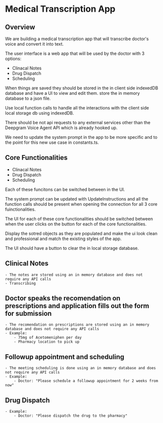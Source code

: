 # Medical Transcription App

## Overview
We are building a medical transcription app that will transcribe doctor's voice and convert it into text.

The user interface is a web app that will be used by the doctor with 3 options:
- Clinacal Notes
- Drug Dispatch
- Scheduling

When things are saved they should be stored in the in client side indexedDB database and have a UI to view and edit them. store the in memory database to a json file.

Use local function calls to handle all the interactions with the client side local storage db using indexedDB.

There should be not api requests to any external services other than the Deepgram Voice Agent API which is already hooked up.

We need to update the system prompt in the app to be more specific and to the point for this new use case in constants.ts.


## Core Functionalities

- Clinacal Notes
- Drug Dispatch
- Scheduling

Each of these funcitons can be switched between in the UI.

The system prompt can be updated with UpdateInstructions and all the function calls should be present when opening the connection for all 3 core fuinctionalities.

The UI for each of these core functionalities should be switched between when the user clicks on the button for each of the core functionalities.

Display the sotred objects as they are populated and make the ui look clean and professional and match the existing styles of the app.

The UI should have a button to clear the in local storage database.



## Clinical Notes
    - The notes are stored using an in memory database and does not require any API calls
    - Transcribing

## Doctor speaks the recomendation on prescriptions and application fills out the form for submission
    - The recomendation on prescriptions are stored using an in memory database and does not require any API calls
    - Example:
        - 75mg of Acetomeniphen per day
        - Pharmacy location to pick up

## Followup appointment and scheduling
    - The meeting scheduling is done using an in memory database and does not require any API calls
    - Example:
        - Doctor: "Please schedule a followup appointment for 2 weeks from now"

## Drug Dispatch
    - Example:
        - Doctor: "Please dispatch the drug to the pharmacy"